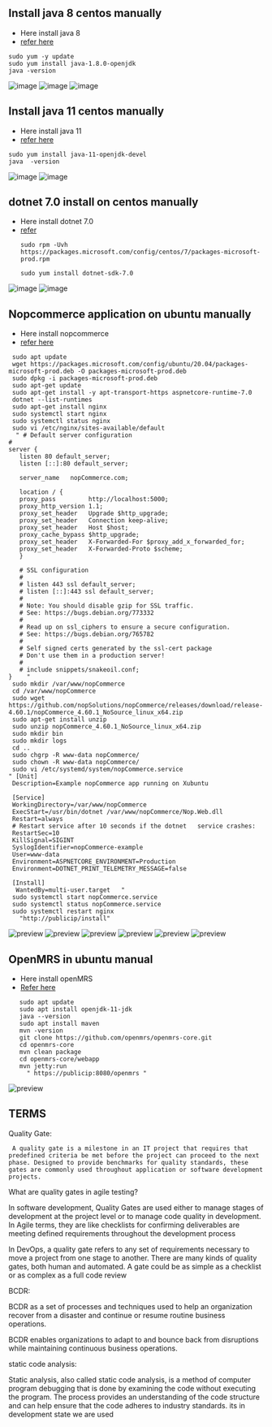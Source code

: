  Install java 8  centos manually
 -------------------------------------
 * Here install java 8
 * [refer here](https://www.liquidweb.com/kb/install-java-8-on-centos-7/)
  ```
sudo yum -y update
sudo yum install java-1.8.0-openjdk
java -version
  ```
   ![image](images/ansible1.png)
   ![image](images/ansible2.png)
   ![image](images/ansible3.png)

 Install java 11  centos manually
 -------------------------------------
 * Here install java 11
 * [refer here](https://linuxize.com/post/install-java-on-centos-7/)
  ```
sudo yum install java-11-openjdk-devel
java  -version
  ```
![image](images/ansible4.png)
![image](images/ansible5.png)

dotnet 7.0 install on centos manually
-------------------------------------
* Here install dotnet 7.0 
* [refer](https://learn.microsoft.com/en-us/dotnet/core/install/linux-centos)
  ```
  sudo rpm -Uvh https://packages.microsoft.com/config/centos/7/packages-microsoft-prod.rpm

  sudo yum install dotnet-sdk-7.0
  ```
![image](images/ansible6.png)
![image](images/ansible7.png)

Nopcommerce application on ubuntu manually
------------------------------------------

* Here install nopcommerce
* [refer here](https://docs.nopcommerce.com/en/installation-and-upgrading/installing-nopcommerce/installing-on-linux.html)
  
 ```
  sudo apt update
  wget https://packages.microsoft.com/config/ubuntu/20.04/packages-microsoft-prod.deb -O packages-microsoft-prod.deb
  sudo dpkg -i packages-microsoft-prod.deb
  sudo apt-get update
  sudo apt-get install -y apt-transport-https aspnetcore-runtime-7.0
  dotnet --list-runtimes
  sudo apt-get install nginx
  sudo systemctl start nginx
  sudo systemctl status nginx
  sudo vi /etc/nginx/sites-available/default
   " # Default server configuration
#
server {
    listen 80 default_server;
    listen [::]:80 default_server;

    server_name   nopCommerce.com;

    location / {
    proxy_pass         http://localhost:5000;
    proxy_http_version 1.1;
    proxy_set_header   Upgrade $http_upgrade;
    proxy_set_header   Connection keep-alive;
    proxy_set_header   Host $host;
    proxy_cache_bypass $http_upgrade;
    proxy_set_header   X-Forwarded-For $proxy_add_x_forwarded_for;
    proxy_set_header   X-Forwarded-Proto $scheme;
    }

    # SSL configuration
    #
    # listen 443 ssl default_server;
    # listen [::]:443 ssl default_server;
    #
    # Note: You should disable gzip for SSL traffic.
    # See: https://bugs.debian.org/773332
    #
    # Read up on ssl_ciphers to ensure a secure configuration.
    # See: https://bugs.debian.org/765782
    #
    # Self signed certs generated by the ssl-cert package
    # Don't use them in a production server!
    #
    # include snippets/snakeoil.conf;
}    "
  sudo mkdir /var/www/nopCommerce
  cd /var/www/nopCommerce
  sudo wget https://github.com/nopSolutions/nopCommerce/releases/download/release-4.60.1/nopCommerce_4.60.1_NoSource_linux_x64.zip
  sudo apt-get install unzip
  sudo unzip nopCommerce_4.60.1_NoSource_linux_x64.zip
  sudo mkdir bin
  sudo mkdir logs
  cd ..
  sudo chgrp -R www-data nopCommerce/
  sudo chown -R www-data nopCommerce/
  sudo vi /etc/systemd/system/nopCommerce.service
" [Unit]
  Description=Example nopCommerce app running on Xubuntu

  [Service]
  WorkingDirectory=/var/www/nopCommerce
  ExecStart=/usr/bin/dotnet /var/www/nopCommerce/Nop.Web.dll
  Restart=always
  # Restart service after 10 seconds if the dotnet   service crashes:
  RestartSec=10
  KillSignal=SIGINT
  SyslogIdentifier=nopCommerce-example
  User=www-data
  Environment=ASPNETCORE_ENVIRONMENT=Production
  Environment=DOTNET_PRINT_TELEMETRY_MESSAGE=false

  [Install]
   WantedBy=multi-user.target   "
  sudo systemctl start nopCommerce.service
  sudo systemctl status nopCommerce.service
  sudo systemctl restart nginx
    "http://publicip/install"

 ``` 
 ![preview](images/nop1.png)
 ![preview](images/nop2.png)
 ![preview](images/nop3.png)
 ![preview](images/nop4.png)
 ![preview](images/nop5.png)
 ![preview](images/nop6.png)

 OpenMRS in ubuntu manual
 ------------------------

* Here install openMRS
* [Refer here](https://github.com/krishnareddy219/openmrs-core)
  
```
   sudo apt update
   sudo apt install openjdk-11-jdk
   java --version
   sudo apt install maven
   mvn -version
   git clone https://github.com/openmrs/openmrs-core.git
   cd openmrs-core
   mvn clean package
   cd openmrs-core/webapp
   mvn jetty:run
     " https://publicip:8080/openmrs "
```
![preview](images/openmrs.png)


TERMS
-----
Quality Gate:
    
     A quality gate is a milestone in an IT project that requires that predefined criteria be met before the project can proceed to the next phase. Designed to provide benchmarks for quality standards, these gates are commonly used throughout application or software development projects.
     
   What are quality gates in agile testing?

In software development, Quality Gates are used either to manage stages of development at the project level or to manage code quality in development. In Agile terms, they are like checklists for confirming deliverables are meeting defined requirements throughout the development process

In DevOps, a quality gate refers to any set of requirements necessary to move a project from one stage to another. There are many kinds of quality gates, both human and automated. A gate could be as simple as a checklist or as complex as a full code review

BCDR:

 BCDR as a set of processes and techniques used to help an organization recover from a disaster and continue or resume routine business operations.

 BCDR enables organizations to adapt to and bounce back from disruptions while maintaining continuous business operations.

static code analysis:

Static analysis, also called static code analysis, is a method of computer program debugging that is done by examining the code without executing the program. The process provides an understanding of the code structure and can help ensure that the code adheres to industry standards.
its in development state we are used
